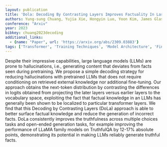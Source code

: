 ```yaml
---
layout: publication
title: 'Dola: Decoding By Contrasting Layers Improves Factuality In Large Language Models'
authors: Yung-sung Chuang, Yujia Xie, Hongyin Luo, Yoon Kim, James Glass, Pengcheng He
conference: "Arxiv"
year: 2023
bibkey: chuang2023decoding
additional_links:
  - {name: "Paper", url: 'https://arxiv.org/abs/2309.03883'}
tags: ['Transformer', 'Training Techniques', 'Model Architecture', 'Fine-Tuning', 'Reinforcement Learning', 'Pretraining Methods']
---
```

Despite their impressive capabilities, large language models (LLMs) are prone
to hallucinations, i.e., generating content that deviates from facts seen
during pretraining. We propose a simple decoding strategy for reducing
hallucinations with pretrained LLMs that does not require conditioning on
retrieved external knowledge nor additional fine-tuning. Our approach obtains
the next-token distribution by contrasting the differences in logits obtained
from projecting the later layers versus earlier layers to the vocabulary space,
exploiting the fact that factual knowledge in an LLMs has generally been shown
to be localized to particular transformer layers. We find that this Decoding by
Contrasting Layers (DoLa) approach is able to better surface factual knowledge
and reduce the generation of incorrect facts. DoLa consistently improves the
truthfulness across multiple choices tasks and open-ended generation tasks, for
example improving the performance of LLaMA family models on TruthfulQA by
12-17% absolute points, demonstrating its potential in making LLMs reliably
generate truthful facts.

